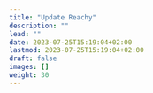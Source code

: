 ```yaml
---
title: "Update Reachy"
description: ""
lead: ""
date: 2023-07-25T15:19:04+02:00
lastmod: 2023-07-25T15:19:04+02:00
draft: false
images: []
weight: 30
---
```

